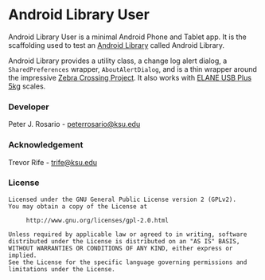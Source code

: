 # Android Library User

Android Library User is a minimal Android Phone and Tablet app.  It is the scaffolding used to test an [Android Library](https://developer.android.com/studio/projects/android-library.html) called Android Library.

Android Library provides a utility class, a change log alert dialog, a `SharedPreferences` wrapper, `AboutAlertDialog`, and is a thin wrapper around the impressive [Zebra Crossing Project](https://github.com/zxing/zxing).  It also works with [ELANE USB Plus 5kg](http://www.elane.net/index.php?go=usb_plus5kg&category=usb_scales) scales.

### Developer
Peter J. Rosario - [peterrosario@ksu.edu](mailto:peterrosario@ksu.edu)

### Acknowledgement
Trevor Rife - [trife@ksu.edu](mailto:trife@ksu.edu)

### License
```text
Licensed under the GNU General Public License version 2 (GPLv2).
You may obtain a copy of the License at

     http://www.gnu.org/licenses/gpl-2.0.html

Unless required by applicable law or agreed to in writing, software
distributed under the License is distributed on an "AS IS" BASIS,
WITHOUT WARRANTIES OR CONDITIONS OF ANY KIND, either express or implied.
See the License for the specific language governing permissions and
limitations under the License.
```
